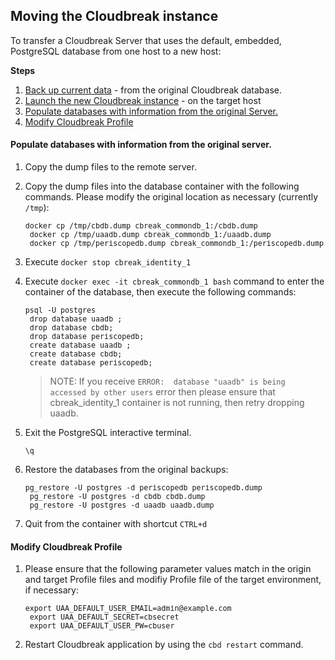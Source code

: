 ## Moving the Cloudbreak instance

To transfer a Cloudbreak Server that uses the default, embedded, PostgreSQL database from one host to a new host:

**Steps**

1. [Back up current data](cb-backup.md) - from the original Cloudbreak database.
2. [Launch the new Cloudbreak instance](index.md#launch-cloudbreak) - on the target host
3. [Populate databases with information from the original Server.](#populate_db)
4. [Modify Cloudbreak Profile](#modify_profile)

#### <a name="populate_db"></a> Populate databases with information from the original server.

1. Copy the dump files to the remote server.

2. Copy the dump files into the database container with the following commands. Please modify the original location as necessary (currently `/tmp`):

    <pre><small>docker cp /tmp/cbdb.dump cbreak_commondb_1:/cbdb.dump
    docker cp /tmp/uaadb.dump cbreak_commondb_1:/uaadb.dump
    docker cp /tmp/periscopedb.dump cbreak_commondb_1:/periscopedb.dump</small></pre>
   
3. Execute `docker stop cbreak_identity_1`

4. Execute `docker exec -it cbreak_commondb_1 bash` command to enter the container of the database, then execute the following commands:
   
    <pre><small>psql -U postgres
    drop database uaadb ;
    drop database cbdb;
    drop database periscopedb;
    create database uaadb ;
    create database cbdb;
    create database periscopedb;</small></pre>
 
    > NOTE: If you receive `ERROR:  database "uaadb" is being accessed by other users` error then please ensure that    cbreak_identity_1 container is not running, then retry dropping uaadb.  

5. Exit the PostgreSQL interactive terminal.
    <pre><small>\q</small></pre> 
     
6. Restore the databases from the original backups:
   
    <pre><small>pg_restore -U postgres -d periscopedb periscopedb.dump
    pg_restore -U postgres -d cbdb cbdb.dump
    pg_restore -U postgres -d uaadb uaadb.dump</small></pre>
   
7. Quit from the container with shortcut `CTRL+d`     

#### <a name="modify_profile"></a> Modify Cloudbreak Profile

1. Please ensure that the following parameter values match in the origin and target Profile files and modifiy Profile file of the target environment, if necessary:

    <pre><small>export UAA_DEFAULT_USER_EMAIL=admin@example.com
    export UAA_DEFAULT_SECRET=cbsecret
    export UAA_DEFAULT_USER_PW=cbuser</small></pre>
    
2. Restart Cloudbreak application by using the `cbd restart` command.  
 
